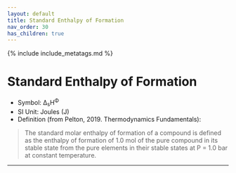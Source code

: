 ```yaml
---
layout: default
title: Standard Enthalpy of Formation
nav_order: 30
has_children: true
---
```

<!-- markdownlint-disable MD014 MD022 MD025 MD040 -->
{% include include_metatags.md %}

# Standard Enthalpy of Formation

* Symbol: Δ<sub>s</sub>H<sup>Φ</sup>
* SI Unit: Joules (J)
* Definition (from Pelton, 2019. Thermodynamics Fundamentals):
> The standard molar enthalpy of formation of a compound is defined as the enthalpy of formation of 1.0 mol of the pure compound in its stable state from the pure elements in their stable states at P = 1.0 bar at constant temperature.

---


